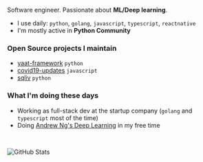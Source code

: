 Software engineer. Passionate about **ML/Deep learning**.

- I use daily: `python`, `golang`, `javascript`, `typescript`, `reactnative`
- I'm mostly active in **Python Community**

### Open Source projects I maintain

- [yaat-framework](https://github.com/yaat-project/yaat) `python`
- [covid19-updates](https://github.com/the-robot/covid19-updates) `javascript`
- [sqliv](https://github.com/the-robot/sqliv) `python`

### What I'm doing these days

- Working as full-stack dev at the startup company (`golang` and `typescript` most of the time)
- Doing [Andrew Ng's Deep Learning](https://github.com/the-robot/deeplearning) in my free time

<br/>
<p><img src="https://github-readme-stats.vercel.app/api?username=the-robot&amp;show_icons=true" alt="GitHub Stats"></p>
